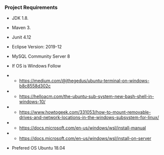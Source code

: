 ### Project Requirements

* JDK 1.8.

* Maven 3.

* Junit 4.12

* Eclipse Version: 2019-12

* MySQL Community Server 8

* If OS is Windows  Follow 
 * * https://medium.com/@jthegedus/ubuntu-terminal-on-windows-b8c8558d302c
 * * https://helloacm.com/the-ubuntu-sub-system-new-bash-shell-in-windows-10/
 * * https://www.howtogeek.com/331053/how-to-mount-removable-drives-and-network-locations-in-the-windows-subsystem-for-linux/
 * * https://docs.microsoft.com/en-us/windows/wsl/install-manual
 * * https://docs.microsoft.com/en-us/windows/wsl/install-on-server
 
* Prefered OS Ubuntu 18.04
